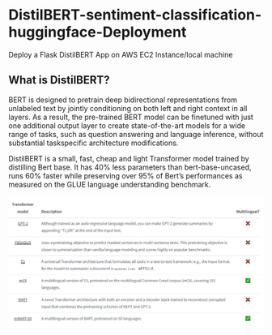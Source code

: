 # DistilBERT-sentiment-classification-huggingface-Deployment
Deploy a Flask DistilBERT App on AWS EC2 Instance/local machine

## What is DistilBERT?  

BERT is designed to pretrain deep bidirectional representations from
unlabeled text by jointly conditioning on both
left and right context in all layers. As a result, the pre-trained BERT model can be finetuned with just one additional output layer
to create state-of-the-art models for a wide
range of tasks, such as question answering and
language inference, without substantial taskspecific architecture modifications.<br>

DistilBERT is a small, fast, cheap and light Transformer model trained by distilling Bert base. It has 40% less parameters than bert-base-uncased, runs 60% faster while preserving over 95% of Bert’s performances as measured on the GLUE language understanding benchmark.

![Alt text](https://github.com/Yasser-shrief/Text-Summarization_-TensorFlow-/blob/main/Models.JPG)
